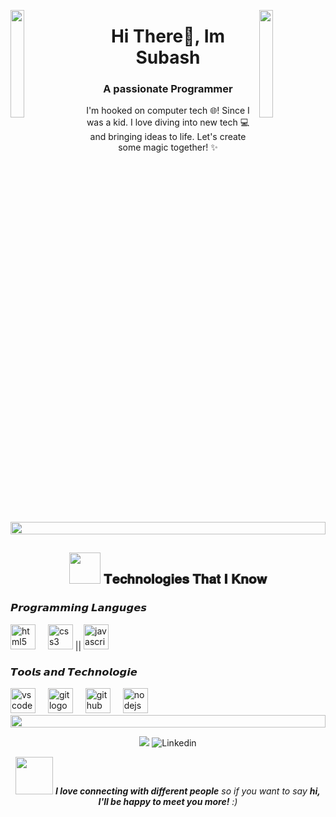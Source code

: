 <img align="left" src="https://user-images.githubusercontent.com/65187002/144930161-2f783401-8d27-4fdf-a2f7-cc0ba32f1f1f.gif" width="21%" style="display:inline;"><img align="right" src="https://user-images.githubusercontent.com/65187002/144930161-2f783401-8d27-4fdf-a2f7-cc0ba32f1f1f.gif" width="21%" style="display:inline;">

<div align="center">
 
<h1 align="center">Hi There👋, Im Subash</h1>
<h3 align="center">A passionate Programmer</h3>
<p align="center">I'm hooked on computer tech 🌐! Since I was a kid. I love diving into new tech 💻 and bringing ideas to life. Let's create some magic together! ✨

</div>

<img src="https://i.imgur.com/dBaSKWF.gif" height="20" width="100%">

 <div align="center">
 <h2><img src="https://media.giphy.com/media/VgCDAzcKvsR6OM0uWg/giphy.gif" width="50"> 𝐓𝐞𝐜𝐡𝐧𝐨𝐥𝐨𝐠𝐢𝐞𝐬 𝐓𝐡𝐚𝐭 𝐈 𝐊𝐧𝐨𝐰 </h2>
</div> 

### 𝙋𝙧𝙤𝙜𝙧𝙖𝙢𝙢𝙞𝙣𝙜 𝙇𝙖𝙣𝙜𝙪𝙜𝙚𝙨 
 
 <div align="left">
  
  <img src="https://cdn.jsdelivr.net/gh/devicons/devicon/icons/html5/html5-original.svg" height="40" alt="html5 logo"  />
  <img width="12" />
  <img src="https://cdn.jsdelivr.net/gh/devicons/devicon/icons/css3/css3-original.svg" height="40" alt="css3 logo"  />
  ||
  <img src="https://cdn.jsdelivr.net/gh/devicons/devicon/icons/javascript/javascript-original.svg" height="40" alt="javascript logo"  />
  
</div>

### 𝙏𝙤𝙤𝙡𝙨 𝙖𝙣𝙙 𝙏𝙚𝙘𝙝𝙣𝙤𝙡𝙤𝙜𝙞𝙚

  <div align="left">
   
  <img src="https://cdn.jsdelivr.net/gh/devicons/devicon/icons/vscode/vscode-original.svg" height="40" alt="vscode logo"  />
  <img width="12" />
  <img src="https://cdn.jsdelivr.net/gh/devicons/devicon/icons/git/git-original.svg" height="40" alt="git logo"  />
  <img width="12" />
  <img src="https://cdn.jsdelivr.net/gh/devicons/devicon/icons/github/github-original.svg" height="40" alt="github logo"  />
  <img width="12" />
  <img src="https://cdn.jsdelivr.net/gh/devicons/devicon/icons/nodejs/nodejs-original.svg" height="40" alt="nodejs logo"  />
</div>

<img src="https://i.imgur.com/dBaSKWF.gif" height="20" width="100%">

<div align="center">
 
<img src="https://img.shields.io/badge/Instagram-%23E4405F.svg?logo=Instagram&logoColor=white" /></a>
![Linkedin](https://img.shields.io/badge/Linkedin-blue?style=flat-square&logo=linkedin&logoColor=white&link=https://https://www.linkedin.com/in/subashofficial/)
 
<img src="https://media.giphy.com/media/LnQjpWaON8nhr21vNW/giphy.gif" width="60"> <em><b>I love connecting with different people</b> so if you want to say <b>hi, I'll be happy to meet you more!</b> :)</em><br>


</div> 

